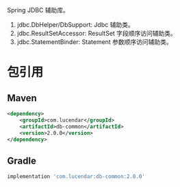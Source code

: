 Spring JDBC 辅助库。

1. jdbc.DbHelper/DbSupport: Jdbc 辅助类。
2. jdbc.ResultSetAccessor: ResultSet 字段顺序访问辅助类。 
3. jdbc.StatementBinder: Statement 参数顺序访问辅助类。

# 包引用
## Maven
```xml
<dependency>
    <groupId>com.lucendar</groupId>
    <artifactId>db-common</artifactId>
    <version>2.0.0</version>
</dependency>
```

## Gradle
```groovy
implementation 'com.lucendar:db-common:2.0.0'
```
